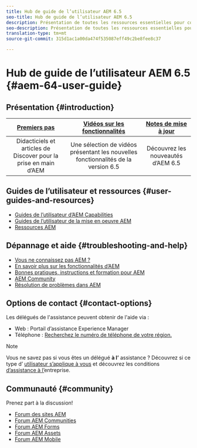 ```yaml
---
title: Hub de guide de l’utilisateur AEM 6.5
seo-title: Hub de guide de l’utilisateur AEM 6.5
description: Présentation de toutes les ressources essentielles pour comprendre, installer, gérer et utiliser AEM 6.5
seo-description: Présentation de toutes les ressources essentielles pour comprendre, installer, gérer et utiliser AEM 6.5
translation-type: tm+mt
source-git-commit: 315d1ac1a00da474f535087eff49c2be8fee8c37

---
```



# Hub de guide de l’utilisateur AEM 6.5 {#aem-64-user-guide}

## Présentation {#introduction}

| [Premiers pas](https://helpx.adobe.com/experience-manager/get-started.html) | [Vidéos sur les fonctionnalités](https://helpx.adobe.com/experience-manager/kt/index/aem-6-5-videos.html) | [Notes de mise à jour](https://helpx.adobe.com/experience-manager/6-5/release-notes.html) |
|:-:|:-:|:-:|
| Didacticiels et articles de Discover pour la prise en main d’AEM | Une sélection de vidéos présentant les nouvelles fonctionnalités de la version 6.5 | Découvrez les nouveautés d’AEM 6.5 |

## Guides de l’utilisateur et ressources {#user-guides-and-resources}

* [Guides de l’utilisateur d’AEM Capabilities](capabilities.md)
* [Guides de l’utilisateur de la mise en oeuvre AEM](implementation.md)
* [Ressources AEM](resources.md)

## Dépannage et aide {#troubleshooting-and-help}

* [Vous ne connaissez pas AEM ?](new.md)
* [En savoir plus sur les fonctionnalités d’AEM](learn.md)
* [Bonnes pratiques, instructions et formation pour AEM](best-practice.md)
* [AEM Community](community.md)
* [Résolution de problèmes dans AEM](troubleshooting.md)

## Options de contact {#contact-options}

Les délégués de l&#39;assistance peuvent obtenir de l&#39;aide via :

* Web : Portail d’assistance Experience Manager
* Téléphone : [Recherchez le numéro de téléphone de votre région.](https://helpx.adobe.com/contact/dma-external/DMACustomeCareRegionalPhoneNumbers.html)

>[!NOTE]
>
>Vous ne savez pas si vous êtes un délégué **à l’** assistance ? Découvrez si ce type d’ [utilisateur s’applique à vous](https://helpx.adobe.com/experience-cloud/supported-users.html) et découvrez les conditions [d’assistance à l’](https://helpx.adobe.com/support/programs/enterprise-support-terms.html)entreprise.

## Communauté {#community}

Prenez part à la discussion!

* [Forum des sites AEM](http://help-forums.adobe.com/content/adobeforums/en/experience-manager-forum/adobe-experience-manager.html)
* [Forum AEM Communities](http://help-forums.adobe.com/content/adobeforums/en/experience-manager-forum/aem-communities.html)
* [Forum AEM Forms](http://help-forums.adobe.com/content/adobeforums/en/experience-manager-forum/aem-forms.html)
* [Forum AEM Assets](http://help-forums.adobe.com/content/adobeforums/en/experience-manager-forum/aem-assets.html)
* [Forum AEM Mobile](http://forums.adobe.com/community/experiencemanagermobile)
